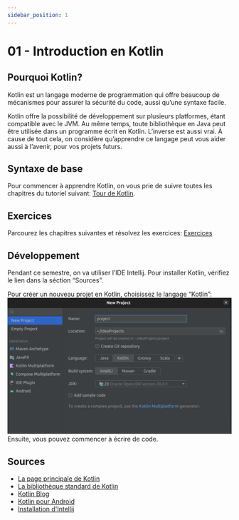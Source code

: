 ```yaml
---
sidebar_position: 1
---
```


# 01 - Introduction en Kotlin

## Pourquoi Kotlin?
Kotlin est un langage moderne de programmation qui offre beaucoup de mécanismes pour assurer la sécurité du code, aussi qu’une syntaxe facile.

Kotlin offre la possibilité de développement sur plusieurs platformes, étant compatible avec le JVM. Au même temps, toute bibliothèque en Java peut être utilisée dans un programme écrit en Kotlin. L’inverse est aussi vrai. À cause de tout cela, on considère qu’apprendre ce langage peut vous aider aussi à l’avenir, pour vos projets futurs. 

## Syntaxe de base
Pour commencer à apprendre Kotlin, on vous prie de suivre toutes les chapitres du tutoriel suivant: [Tour de Kotlin](https://kotlinlang.org/docs/kotlin-tour-welcome.html).

## Exercices
Parcourez les chapitres suivantes et résolvez les exercices: [Exercices](https://play.kotlinlang.org/koans/overview)

## Développement
Pendant ce semestre, on va utiliser l’IDE Intellij. Pour installer Kotlin, vérifiez le lien dans la séction “Sources”.

 Pour créer un nouveau projet en Kotlin, choisissez le langage “Kotlin”:![Nouveau projet en Kotlin](Images/01.1.png)
Ensuite, vous pouvez commencer à écrire de code.

## Sources
* [La page principale de Kotlin](https://kotlinlang.org/)
* [La bibliothèque standard de Kotlin](https://kotlinlang.org/api/latest/jvm/stdlib/)
* [Kotlin Blog](https://blog.jetbrains.com/kotlin/)
* [Kotlin pour Android](https://kotlinlang.org/docs/android-overview.html)
* [Installation d'Intellij](https://www.jetbrains.com/help/idea/installation-guide.html)

